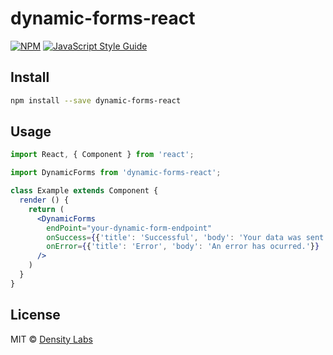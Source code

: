 # dynamic-forms-react

> 

[![NPM](https://img.shields.io/npm/v/dynamic-forms-react.svg)](https://www.npmjs.com/package/dynamic-forms-react) [![JavaScript Style Guide](https://img.shields.io/badge/code_style-standard-brightgreen.svg)](https://standardjs.com)

## Install

```bash
npm install --save dynamic-forms-react
```

## Usage

```jsx
import React, { Component } from 'react';

import DynamicForms from 'dynamic-forms-react';

class Example extends Component {
  render () {
    return (
      <DynamicForms 
        endPoint="your-dynamic-form-endpoint"
        onSuccess={{'title': 'Successful', 'body': 'Your data was sent successfully.'}}
        onError={{'title': 'Error', 'body': 'An error has ocurred.'}}
      />
    )
  }
}
```

## License

MIT © [Density Labs](https://github.com/densitylabs)
